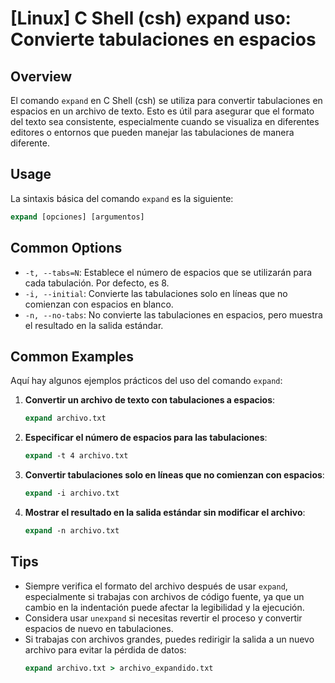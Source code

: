 # [Linux] C Shell (csh) expand uso: Convierte tabulaciones en espacios

## Overview
El comando `expand` en C Shell (csh) se utiliza para convertir tabulaciones en espacios en un archivo de texto. Esto es útil para asegurar que el formato del texto sea consistente, especialmente cuando se visualiza en diferentes editores o entornos que pueden manejar las tabulaciones de manera diferente.

## Usage
La sintaxis básica del comando `expand` es la siguiente:

```csh
expand [opciones] [argumentos]
```

## Common Options
- `-t, --tabs=N`: Establece el número de espacios que se utilizarán para cada tabulación. Por defecto, es 8.
- `-i, --initial`: Convierte las tabulaciones solo en líneas que no comienzan con espacios en blanco.
- `-n, --no-tabs`: No convierte las tabulaciones en espacios, pero muestra el resultado en la salida estándar.

## Common Examples
Aquí hay algunos ejemplos prácticos del uso del comando `expand`:

1. **Convertir un archivo de texto con tabulaciones a espacios**:
   ```csh
   expand archivo.txt
   ```

2. **Especificar el número de espacios para las tabulaciones**:
   ```csh
   expand -t 4 archivo.txt
   ```

3. **Convertir tabulaciones solo en líneas que no comienzan con espacios**:
   ```csh
   expand -i archivo.txt
   ```

4. **Mostrar el resultado en la salida estándar sin modificar el archivo**:
   ```csh
   expand -n archivo.txt
   ```

## Tips
- Siempre verifica el formato del archivo después de usar `expand`, especialmente si trabajas con archivos de código fuente, ya que un cambio en la indentación puede afectar la legibilidad y la ejecución.
- Considera usar `unexpand` si necesitas revertir el proceso y convertir espacios de nuevo en tabulaciones.
- Si trabajas con archivos grandes, puedes redirigir la salida a un nuevo archivo para evitar la pérdida de datos:
  ```csh
  expand archivo.txt > archivo_expandido.txt
  ```